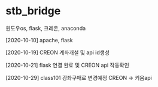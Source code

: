 # stb_bridge
윈도우os, flask, 크레온, anaconda


[2020-10-10] apache, flask

[2020-10-19] CREON 계좌개설 및 api id생성

[2020-10-21] flask 연결 완료 및 CREON api 작동확인

[2020-10-29] class101 강좌구매로 변경예정 CREON -> 키움api
